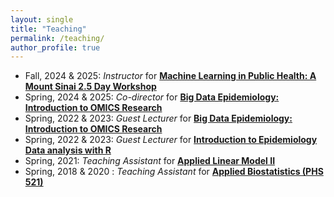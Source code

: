 ```yaml
---
layout: single
title: "Teaching"
permalink: /teaching/
author_profile: true
---
```


* Fall, 2024 & 2025: _Instructor_ for [**Machine Learning in Public Health: A Mount Sinai 2.5 Day Workshop**](https://mountsinaiexposomics.org/courses/)
* Spring, 2024 & 2025: _Co-director_ for [**Big Data Epidemiology: Introduction to OMICS Research**](https://icahn.mssm.edu/education/public-health/ms-epidemiology/structure-curriculum)
* Spring, 2022 & 2023: _Guest Lecturer_ for [**Big Data Epidemiology: Introduction to OMICS Research**](https://icahn.mssm.edu/files/ISMMS/Assets/Education/Graduate/Biostatistics%20Track%20Checklist%20AY%2022-23.pdf)
* Spring, 2022 & 2023: _Guest Lecturer_ for [**Introduction to Epidemiology Data analysis with R**](https://icahn.mssm.edu/files/ISMMS/Assets/Education/Graduate/Biostatistics%20Track%20Checklist%20AY%2022-23.pdf)
* Spring, 2021: _Teaching Assistant_ for [**Applied Linear Model II**](https://icahn.mssm.edu/files/ISMMS/Assets/Education/Graduate/Biostatistics%20Track%20Checklist%20AY%2022-23.pdf)
* Spring, 2018 & 2020 : _Teaching Assistant_ for [**Applied Biostatistics (PHS 521)**](https://bulletins.psu.edu/university-course-descriptions/graduate/phs/)
 

 
